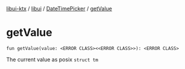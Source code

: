 [libui-ktx](../../index.md) / [libui](../index.md) / [DateTimePicker](index.md) / [getValue](./get-value.md)

# getValue

`fun getValue(value: <ERROR CLASS><<ERROR CLASS>>): <ERROR CLASS>`

The current value as posix `struct tm`

